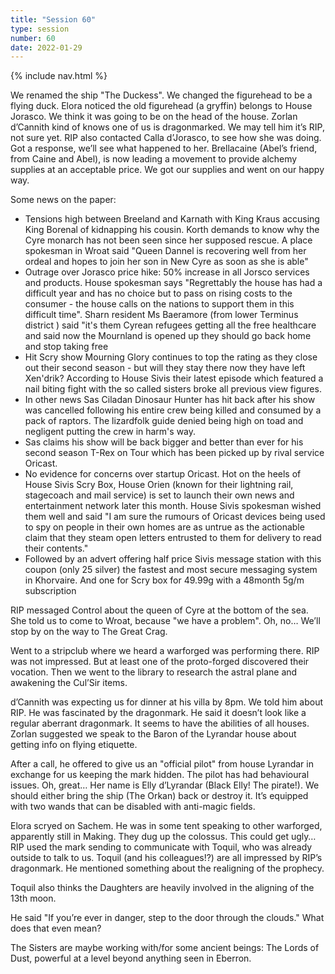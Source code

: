 ```yaml
---
title: "Session 60"
type: session
number: 60
date: 2022-01-29
---
```


{% include nav.html %}

We renamed the ship "The Duckess". We changed the figurehead to be a flying duck. Elora noticed the old figurehead (a gryffin) belongs to House Jorasco. We think it was going to be on the head of the house. Zorlan d’Cannith kind of knows one of us is dragonmarked. We may tell him it’s RIP, not sure yet.
RIP also contacted Calla d’Jorasco, to see how she was doing. Got a response, we’ll see what happened to her.
Brellacaine (Abel’s friend, from Caine and Abel), is now leading a movement to provide alchemy supplies at an acceptable price.
We got our supplies and went on our happy way.

Some news on the paper:
- Tensions high between Breeland and Karnath with King Kraus accusing King Borenal of kidnapping his cousin. Korth demands to know why the Cyre monarch has not been seen since her supposed rescue. A place spokesman in Wroat said "Queen Dannel is recovering well from her ordeal and hopes to join her son in New Cyre as soon as she is able"
- Outrage over Jorasco price hike: 50% increase in all Jorsco services and products. House spokesman says "Regrettably the house has had a difficult year and has no choice but to pass on rising costs to the consumer - the house calls on the nations to support them in this difficult time". Sharn resident Ms Baeramore (from lower Terminus district ) said "it's them Cyrean refugees getting all the free healthcare and said now the Mournland is opened up they should go back home and stop taking free
- Hit Scry show Mourning Glory continues to top the rating as they close out their second season - but will they stay there now they have left Xen'drik? According to House Sivis their latest episode which featured a nail biting fight with the so called sisters broke all previous view figures.
 - In other news Sas Ciladan Dinosaur Hunter has hit back after his show was cancelled following his entire crew being killed and consumed by a pack of raptors. The lizardfolk guide denied being high on toad and negligent putting the crew in harm's way.
 - Sas claims his show will be back bigger and better than ever for his second season T-Rex on Tour which has been picked up by rival service Oricast.
- No evidence for concerns over startup Oricast. Hot on the heels of House Sivis Scry Box, House Orien (known for their lightning rail, stagecoach and mail service) is set to launch their own news and entertainment network later this month. House Sivis spokesman wished them well and said "I am sure the rumours of Oricast devices being used to spy on people in their own homes are as untrue as the actionable claim that they steam open letters entrusted to them for delivery to read their contents." 
 - Followed by an advert offering half price Sivis message station with this coupon (only 25 silver) the fastest and most secure messaging system in Khorvaire.
And one for Scry box for 49.99g with a 48month 5g/m subscription

RIP messaged Control about the queen of Cyre at the bottom of the sea. She told us to come to Wroat, because "we have a problem". Oh, no… We’ll stop by on the way to The Great Crag.

Went to a stripclub where we heard a warforged was performing there. RIP was not impressed. But at least one of the proto-forged discovered their vocation.
Then we went to the library to research the astral plane and awakening the Cul’Sir items.

d’Cannith was expecting us for dinner at his villa by 8pm. We told him about RIP.
He was fascinated by the dragonmark. He said it doesn’t look like a regular aberrant dragonmark. It seems to have the abilities of all houses.
Zorlan suggested we speak to the Baron of the Lyrandar house about getting info on flying etiquette.

After a call, he offered to give us an "official pilot" from house Lyrandar in exchange for us keeping the mark hidden. The pilot has had behavioural issues. Oh, great… Her name is Elly d’Lyrandar (Black Elly! The pirate!). We should either bring the ship (The Orkan) back or destroy it. It’s equipped with two wands that can be disabled with anti-magic fields.

Elora scryed on Sachem. He was in some tent speaking to other warforged, apparently still in Making. They dug up the colossus. This could get ugly…
RIP used the mark sending to communicate with Toquil, who was already outside to talk to us.
Toquil (and his colleagues!?) are all impressed by RIP’s dragonmark. He mentioned something about the realigning of the prophecy.

Toquil also thinks the Daughters are heavily involved in the aligning of the 13th moon.

He said "If you’re ever in danger, step to the door through the clouds." What does that even mean?

The Sisters are maybe working with/for some ancient beings: The Lords of Dust, powerful at a level beyond anything seen in Eberron. 